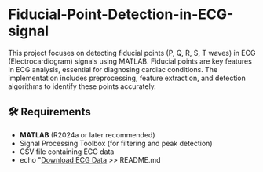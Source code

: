 # Fiducial-Point-Detection-in-ECG-signal
This project focuses on detecting fiducial points (P, Q, R, S, T waves) in ECG (Electrocardiogram) signals using MATLAB. Fiducial points are key features in ECG analysis, essential for diagnosing cardiac conditions. The implementation includes preprocessing, feature extraction, and detection algorithms to identify these points accurately.
## 🛠️ Requirements

- **MATLAB** (R2024a or later recommended)
- Signal Processing Toolbox (for filtering and peak detection)
- CSV file containing ECG data
- echo "[Download ECG Data](.https://raw.githubusercontent.com/Ayush678-ui/Fiducial-Point-Detection-in-ECG-signal/refs/heads/main/ecg.csv) >> README.md
